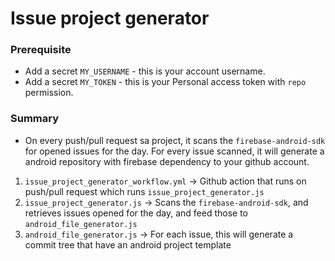 # Issue project generator
### Prerequisite
- Add a secret `MY_USERNAME` - this is your account username.
- Add a secret `MY_TOKEN` - this is your Personal access token with `repo` permission.
### Summary
- On every push/pull request sa project, it scans the `firebase-android-sdk` for opened issues for the day. For every issue scanned, it will generate a android repository with firebase dependency to your github account.

1. `issue_project_generator_workflow.yml` -> Github action that runs on push/pull request which runs `issue_project_generator.js`
2. `issue_project_generator.js` -> Scans the `firebase-android-sdk`, and retrieves issues opened for the day, and feed those to `android_file_generator.js`
3. `android_file_generator.js` -> For each issue, this will generate a commit tree that have an android project template
